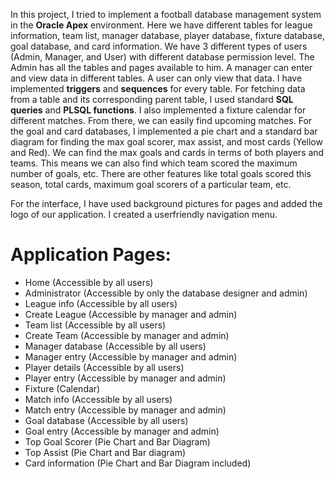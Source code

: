 In this project, I tried to implement a football database management system in the **Oracle Apex** environment. Here we have different tables for league information, team list, manager database, player database, fixture database, goal database, and card information. We have 3 different types of users (Admin, Manager, and User) with different database permission level. The Admin has all the tables and pages available to him. A manager can enter and view data in different tables. A user can only view that data. I have implemented **triggers** and **sequences** for every table. For fetching data from a table and its corresponding parent table, I used standard **SQL queries** and **PLSQL functions**. I also implemented a fixture calendar for different matches. From there, we can easily find upcoming matches. For the goal and card databases, I implemented a pie chart and a standard bar diagram for finding the max goal scorer, max assist, and most cards (Yellow and Red). We can find the max goals and cards in terms of both players and teams. This means we can also find which team scored the maximum number of goals, etc. There are other features like total goals scored this season, total cards, maximum goal scorers of a particular team, etc.

For the interface, I have used background pictures for pages and added the logo of our application. I created a userfriendly navigation menu.
  
# Application Pages:
* Home (Accessible by all users)
* Administrator (Accessible by only the database designer and admin)
* League info (Accessible by all users)
* Create League (Accessible by manager and admin)
* Team list (Accessible by all users)
* Create Team (Accessible by manager and admin)
* Manager database (Accessible by all users)
* Manager entry (Accessible by manager and admin)
* Player details (Accessible by all users)
* Player entry (Accessible by manager and admin)
* Fixture (Calendar)
* Match info (Accessible by all users)
* Match entry (Accessible by manager and admin)
* Goal database (Accessible by all users)
* Goal entry (Accessible by manager and admin)
* Top Goal Scorer (Pie Chart and Bar Diagram)
* Top Assist (Pie Chart and Bar diagram)
* Card information (Pie Chart and Bar Diagram included)
